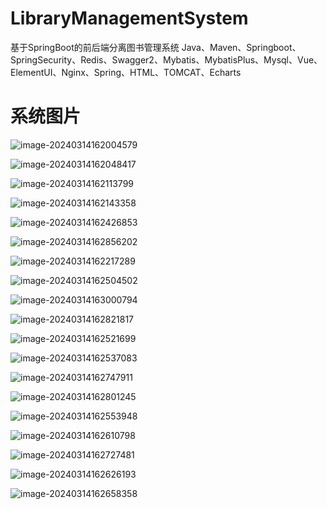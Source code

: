 # LibraryManagementSystem
基于SpringBoot的前后端分离图书管理系统
Java、Maven、Springboot、SpringSecurity、Redis、Swagger2、Mybatis、MybatisPlus、Mysql、Vue、ElementUI、Nginx、Spring、HTML、TOMCAT、Echarts

# 系统图片

![image-20240314162004579](https://felikstypora.oss-cn-guangzhou.aliyuncs.com/202403141620954.png) 

![image-20240314162048417](https://felikstypora.oss-cn-guangzhou.aliyuncs.com/202403141620787.png) 

![image-20240314162113799](https://felikstypora.oss-cn-guangzhou.aliyuncs.com/202403141621142.png) 

![image-20240314162143358](https://felikstypora.oss-cn-guangzhou.aliyuncs.com/202403141621720.png) 

![image-20240314162426853](https://felikstypora.oss-cn-guangzhou.aliyuncs.com/202403141624174.png) 

![image-20240314162856202](https://felikstypora.oss-cn-guangzhou.aliyuncs.com/202403141628343.png) 

![image-20240314162217289](https://felikstypora.oss-cn-guangzhou.aliyuncs.com/202403141622613.png) 

![image-20240314162504502](https://felikstypora.oss-cn-guangzhou.aliyuncs.com/202403141625840.png) 

![image-20240314163000794](https://felikstypora.oss-cn-guangzhou.aliyuncs.com/202403141630970.png) 

![image-20240314162821817](https://felikstypora.oss-cn-guangzhou.aliyuncs.com/202403141628981.png) 

![image-20240314162521699](https://felikstypora.oss-cn-guangzhou.aliyuncs.com/202403141625017.png) 

![image-20240314162537083](https://felikstypora.oss-cn-guangzhou.aliyuncs.com/202403141625421.png) 

![image-20240314162747911](https://felikstypora.oss-cn-guangzhou.aliyuncs.com/202403141627105.png) 

![image-20240314162801245](https://felikstypora.oss-cn-guangzhou.aliyuncs.com/202403141628588.png)

![image-20240314162553948](https://felikstypora.oss-cn-guangzhou.aliyuncs.com/202403141625282.png) 

![image-20240314162610798](https://felikstypora.oss-cn-guangzhou.aliyuncs.com/202403141626160.png) 

![image-20240314162727481](https://felikstypora.oss-cn-guangzhou.aliyuncs.com/202403141627612.png) 

![image-20240314162626193](https://felikstypora.oss-cn-guangzhou.aliyuncs.com/202403141626537.png) 

![image-20240314162658358](https://felikstypora.oss-cn-guangzhou.aliyuncs.com/202403141626705.png) 

